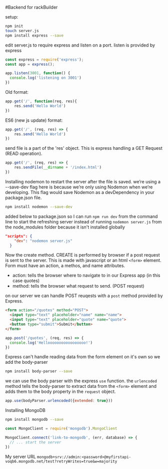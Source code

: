 #Backend for rackBuilder 





setup:
```bash
npm init
touch server.js
npm install express --save
```
edit server.js to require express and listen on a port. listen is provided by express
```javascript
const express = require('express');
const app = express();

app.listen(3001, function() {
  console.log('listening on 3001')
})
```


Old format:
```javascript
app.get('/', function(req, res){
	res.send('Hello World')
})

```


ES6 (new js update) format:
```javascript
app.get('/', (req, res) => {
	res.send('Hello World')
})
```

send file is a part of the 'res' object. This is express handling a GET Request (READ operation).
```javascript
app.get('/', (req, res) => {
	res.sendFile(__dirname + '/index.html')
})

```

Installing nodemon to restart the server after the file is saved. we’re using a --save-dev flag here is because we’re only using Nodemon when we’re developing. This flag would save Nodemon as a devDependency in your package.json file.
```bash
npm install nodemon --save-dev
```

added below to package.json so I can run `npm run dev` from the command line to start the refreshing server instead of running `nodemon server.js` from the node_modules folder because it isn't installed globally
```JSON
"scripts": {
    "dev": "nodemon server.js"
  }
```

Now the create method. CREATE is performed by browser if a post request is sent to the server. This is made with javascript or an html `<form>` element. Form must have an action, a methos, and name attributes.
- action: tells the browser where to navigate to in our Express app (in this case quotes)
- method: tells the browser what request to send. (POST request)

on our server we can handle POST reuqests with a `post` method provided by Express.


```html
<form action="/quotes" method="POST">
  <input type="text" placeholder="name" name="name">
  <input type="text" placeholder="quote" name="quote">
  <button type="submit">Submit</button>
</form>
```
```javascript
app.post('/quotes', (req, res) => {
  console.log('Hellooooooooooooooooo!')
})
```

Express can't handle reading data from the form element on it's own so we add the body-parser
```bash
npm install body-parser --save
```

we can use the body parser with the express `use` function. the `urlencoded` method tells the body-parser to extract data from the `<form>` element and adds them to the body property in the `request` object.
```javascript
app.use(bodyParser.urlencoded({extended: true}))
````

Installing MongoDB
```bash
npm install mongodb --save
```

```javascript
const MongoClient = require('mongodb').MongoClient

MongoClient.connect('link-to-mongodb', (err, database) => {
  // ... start the server
})
```
My server URL
`mongodb+srv://admin:<password>@myfirstapi-voqb6.mongodb.net/test?retryWrites=true&w=majority`

```javascript


```

